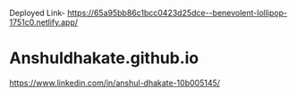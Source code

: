 Deployed Link- 
https://65a95bb86c1bcc0423d25dce--benevolent-lollipop-1751c0.netlify.app/
# Anshuldhakate.github.io
https://www.linkedin.com/in/anshul-dhakate-10b005145/
